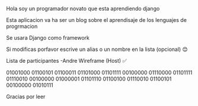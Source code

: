 Hola soy un programador novato que esta aprendiendo django

Esta aplicacion va ha ser un blog sobre el aprendisaje de los lenguajes de
progrmacion

Se usara Django como framework

Si modificas porfavor escrive un alias o un nombre en la lista (opcional) 😊

Lista de participantes
-Andre Wireframe (Host) ✅


01001000 01100101 01100011 01101000 01101111 00100000 01110000 01101111 01110010 00100000 01000001 01101110 01100100 01110010 01100101 00100000 01010111

Gracias por leer